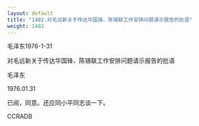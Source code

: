 ```yaml
---
layout: default
title: "1402.对毛远新关于传达华国锋、陈锡联工作安排问题请示报告的批语"
weight: 1402
---
```


毛泽东1976-1-31

对毛远新关于传达华国锋、陈锡联工作安排问题请示报告的批语

毛泽东

1976.01.31

已阅，同意。还应同小平同志谈一下。

CCRADB

